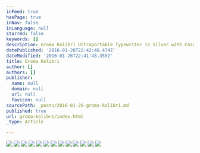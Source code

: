 ```yaml
---
inFeed: true
hasPage: true
inNav: false
inLanguage: null
starred: false
keywords: []
description: Groma Kolibri Ultraportable Typewriter in Silver with Case
datePublished: '2016-01-26T22:42:48.474Z'
dateModified: '2016-01-26T22:41:48.355Z'
title: Groma Kolibri
author: []
authors: []
publisher:
  name: null
  domain: null
  url: null
  favicon: null
sourcePath: _posts/2016-01-26-groma-kolibri.md
published: true
url: groma-kolibri/index.html
_type: Article

---
```

![](https://the-grid-user-content.s3-us-west-2.amazonaws.com/94061f4a-1481-4e02-b7dd-f14ca5a2788a.JPG)
![](https://the-grid-user-content.s3-us-west-2.amazonaws.com/e87f449c-1d30-4e7d-b988-69a1126cc62a.JPG)
![](https://the-grid-user-content.s3-us-west-2.amazonaws.com/f2c17146-bcb9-4fe6-841a-a0edadff0264.JPG)
![](https://the-grid-user-content.s3-us-west-2.amazonaws.com/7de30585-b1e3-456a-982d-50be2774513b.JPG)
![](https://the-grid-user-content.s3-us-west-2.amazonaws.com/a5276843-f9d6-45c5-bd7a-f7692c380ee7.JPG)
![](https://the-grid-user-content.s3-us-west-2.amazonaws.com/9bf43e69-9bf5-4310-96cc-e6610c372328.JPG)
![](https://the-grid-user-content.s3-us-west-2.amazonaws.com/ada7c281-1929-4c3f-9f2a-1c649637c038.JPG)
![](https://the-grid-user-content.s3-us-west-2.amazonaws.com/e8034706-d5f5-4b4e-93bf-31c84074e498.JPG)
![](https://the-grid-user-content.s3-us-west-2.amazonaws.com/97db2ee9-1770-453a-963e-cde5eff9c637.JPG)
![](https://the-grid-user-content.s3-us-west-2.amazonaws.com/d6034f9a-0eeb-48c0-8bd2-831e605e3cb2.JPG)
![](https://the-grid-user-content.s3-us-west-2.amazonaws.com/018a4795-3101-4fe2-afac-facbbbebbf2f.JPG)
![](https://the-grid-user-content.s3-us-west-2.amazonaws.com/ed615250-e113-4aa7-bbfb-450a874d7550.JPG)
![](https://the-grid-user-content.s3-us-west-2.amazonaws.com/954f4977-fc46-4d65-bc7c-e5724f7afd0b.JPG)